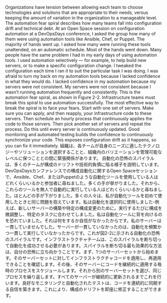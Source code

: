 Organizations have tension between allowing each team to choose technologies and solutions that are appropriate to their needs, versus keeping the amount of variation in the organization to a manageable level.
The automation fear spiral describes how many teams fall into configuration drift and technical debt. At an Open Space session on configuration automation at a DevOpsDays conference, I asked the group how many of them were using automation tools like Ansible, Chef, or Puppet. The majority of hands went up. I asked how many were running these tools unattended, on an automatic schedule. Most of the hands went down. Many people have the same problem I had in my early days of using automation tools. I used automation selectively — for example, to help build new servers, or to make a specific configuration change. I tweaked the configuration each time I ran it to suit the particular task I was doing. I was afraid to turn my back on my automation tools because I lacked confidence in what they would do. I lacked confidence in my automation because my servers were not consistent. My servers were not consistent because I wasn’t running automation frequently and consistently. This is the automation fear spiral, as shown in Figure 2-2. Infrastructure teams must break this spiral to use automation successfully. The most effective way to break the spiral is to face your fears. Start with one set of servers. Make sure you can apply, and then reapply, your infrastructure code to these servers. Then schedule an hourly process that continuously applies the code to those servers. Then pick another set of servers and repeat the process. Do this until every server is continuously updated. Good monitoring and automated testing builds the confidence to continuously synchronize your code. This exposes configuration drift as it happens, so you can fix it immediately.
組織は、各チームが自身のニーズに適したテクノロジーやソリューションを選択することと、組織内のバリエーションを管理可能なレベルに保つこととの間に緊張関係があります。
自動化の恐怖のスパイラルは、多くのチームが構成のドリフトや技術的負債に陥る様子を説明しています。DevOpsDaysカンファレンスでの構成自動化に関するOpen Spaceセッションで、Ansible、Chef、またはPuppetのような自動化ツールを使用している人はどれくらいいるかと参加者に尋ねました。多くの手が挙がりました。それから、これらのツールを無人で自動的に実行している人はどれくらいいるかと尋ねました。ほとんどの手が下がりました。多くの人々は、私が自動化ツールを初めて使用したときと同じ問題を抱えています。私は自動化を選択的に使用しました-例えば、新しいサーバーの構築や特定の構成変更のために。実行するたびに構成を微調整し、特定のタスクに合わせてしました。私は自動化ツールに背を向けるのを恐れていました。それは何をするか自信がなかったからです。私のサーバーは一貫していませんでした。サーバーが一貫していなかったのは、自動化を頻繁かつ一貫して実行していなかったからです。これが図2-2に示される自動化の恐怖のスパイラルです。インフラストラクチャチームは、このスパイラルを断ち切って自動化を成功させる必要があります。スパイラルを断ち切る最も効果的な方法は、自分の恐怖に立ち向かうことです。まず、1つのサーバーセットから始めます。そのサーバーセットに対してインフラストラクチャコードを適用し、再適用できることを確認します。その後、そのサーバーにコードを継続的に適用する毎時のプロセスをスケジュールします。それから別のサーバーセットを選び、同じプロセスを繰り返します。すべてのサーバーが継続的に更新されるまでこれを行います。良好なモニタリングと自動化されたテストは、コードを連続的に同期する自信を築きます。これにより、構成のドリフトを即座に修正することができます。